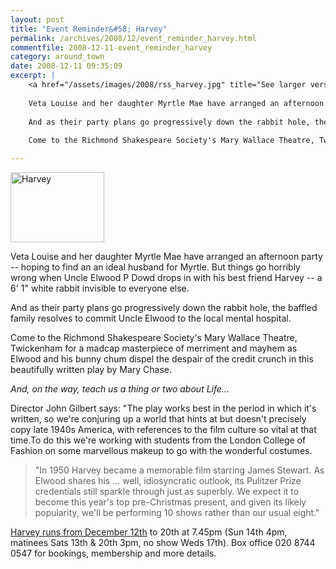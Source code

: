 ```yaml
---
layout: post
title: "Event Reminder&#58; Harvey"
permalink: /archives/2008/12/event_reminder_harvey.html
commentfile: 2008-12-11-event_reminder_harvey
category: around_town
date: 2008-12-11 09:35:09
excerpt: |
    <a href="/assets/images/2008/rss_harvey.jpg" title="See larger version of - Harvey"><img src="/assets/images/2008/rss_harvey_thumb.jpg" width="150" height="112" alt="Harvey" class="photo right" /></a>
    
    Veta Louise and her daughter Myrtle Mae have arranged an afternoon party -- hoping to find an an ideal husband for Myrtle. But things go horribly wrong when Uncle Elwood P Dowd drops in with his best friend Harvey -- a 6' 1" white rabbit invisible to everyone else.
    
    And as their party plans go progressively down the rabbit hole, the baffled family resolves to commit Uncle Elwood to the local mental hospital.
    
    Come to the Richmond Shakespeare Society's Mary Wallace Theatre, Twickenham for a madcap masterpiece of merriment and mayhem as Elwood and his bunny chum dispel the despair of the credit crunch in this beautifully written play by Mary Chase.

---
```


<a href="/assets/images/2008/rss_harvey.jpg" title="See larger version of - Harvey"><img src="/assets/images/2008/rss_harvey_thumb.jpg" width="150" height="112" alt="Harvey" class="photo right" /></a>

Veta Louise and her daughter Myrtle Mae have arranged an afternoon party -- hoping to find an an ideal husband for Myrtle. But things go horribly wrong when Uncle Elwood P Dowd drops in with his best friend Harvey -- a 6' 1" white rabbit invisible to everyone else.

And as their party plans go progressively down the rabbit hole, the baffled family resolves to commit Uncle Elwood to the local mental hospital.

Come to the Richmond Shakespeare Society's Mary Wallace Theatre, Twickenham for a madcap masterpiece of merriment and mayhem as Elwood and his bunny chum dispel the despair of the credit crunch in this beautifully written play by Mary Chase.

*And, on the way, teach us a thing or two about Life...*

Director John Gilbert says: "The play works best in the period in which it's written, so we're conjuring up a world that hints at but doesn't precisely copy late 1940s America, with references to the film culture so vital at that time.To do this we're working with students from the London College of Fashion on some marvellous makeup to go with the wonderful costumes.

> "In 1950 Harvey became a memorable film starring James Stewart. As Elwood shares his ... well, idiosyncratic outlook, its Pulitzer Prize credentials still sparkle through just as superbly. We expect it to become this year's top pre-Christmas present, and given its likely popularity, we'll be performing 10 shows rather than our usual eight."

[Harvey runs from December 12th](/event/play/200705142016) to 20th at 7.45pm (Sun 14th 4pm, matinees Sats 13th & 20th 3pm, no show Weds 17th). Box office 020 8744 0547 for bookings, membership and more details.
